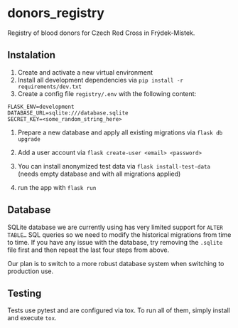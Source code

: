 # donors_registry

Registry of blood donors for Czech Red Cross in Frýdek-Místek.

## Instalation

1. Create and activate a new virtual environment
1. Install all development dependencies via `pip install -r requirements/dev.txt`
1. Create a config file `registry/.env` with the following content:

```
FLASK_ENV=development
DATABASE_URL=sqlite:///database.sqlite
SECRET_KEY=<some_random_string_here>
```

1. Prepare a new database and apply all existing migrations via `flask db upgrade`

1. Add a user account via `flask create-user <email> <password>`

1. You can install anonymized test data via `flask install-test-data` (needs empty database and with all migrations applied)

1. run the app with `flask run`

## Database

SQLite database we are currently using has very limited support for `ALTER TABLE…` SQL queries so we need to modify
the historical migrations from time to time. If you have any issue with the database, try removing the `.sqlite` file
first and then repeat the last four steps from above.

Our plan is to switch to a more robust database system when switching to production use.

## Testing

Tests use pytest and are configured via tox. To run all of them, simply install and execute `tox`.

